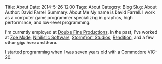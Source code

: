 Title: About
Date: 2014-5-26 12:00
Tags: About
Category: Blog
Slug: About
Author: David Farrell
Summary: About Me
My name is David Farrell. I work as a computer game programmer specializing in graphics, high performance, and low-level programming.

I'm currently employed at [Double Fine Productions](http://www.doublefine.com). In the past, I've worked at [Zoe Mode](http://www.zoemode.com/), [Nihilistic Software](http://en.wikipedia.org/wiki/NStigate_Games), [Stormfront Studios](http://en.wikipedia.org/wiki/Stormfront_Studios), [Rendition](http://en.wikipedia.org/wiki/Rendition_(company)), and a few other gigs here and there.

I started programming when I was seven years old with a Commodore VIC-20.
